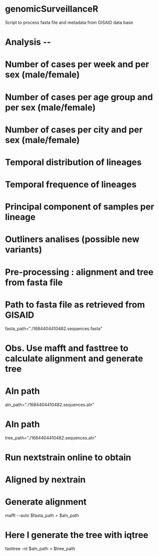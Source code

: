 # genomicSurveillanceR
Script to process fasta file and metadata from GISAID data base

# Analysis --
# Number of cases per week and per sex (male/female)
# Number of cases per age group and per sex (male/female)
# Number of cases per city and per sex (male/female)
# Temporal distribution of lineages
# Temporal frequence of lineages
# Principal component of samples per lineage
# Outliners analises (possible new variants)

# Pre-processing : alignment and tree from fasta file
# Path to fasta file as retrieved from GISAID
fasta_path="./1684404410482.sequences.fasta"

# Obs. Use mafft and fasttree to calculate alignment and generate tree
# Aln path
aln_path="./1684404410482.sequences.aln"

# Aln path
tree_path="./1684404410482.sequences.aln"

# Run nextstrain online to obtain 
# Aligned by nextrain
# Generate alignment
mafft --auto $fasta_path > $aln_path

# Here I generate the tree with iqtree
fasttree -nt $aln_path > $tree_path



